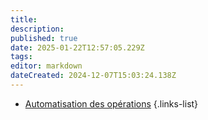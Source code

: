 ```yaml
---
title: 
description: 
published: true
date: 2025-01-22T12:57:05.229Z
tags: 
editor: markdown
dateCreated: 2024-12-07T15:03:24.138Z
---
```


- [Automatisation des opérations](/fr/Ansible/Automatisation_operations)
{.links-list}

